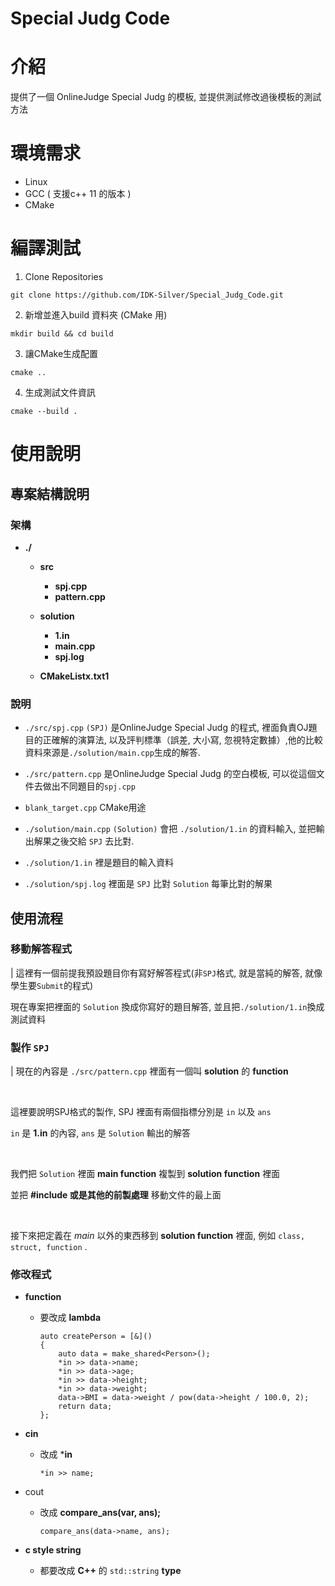 # Special Judg Code
# 介紹
提供了一個 OnlineJudge Special Judg 的模板, 並提供測試修改過後模板的測試方法

# 環境需求
- Linux
- GCC ( 支援c++ 11 的版本 ) 
- CMake 

# 編譯測試
1. Clone Repositories
```
git clone https://github.com/IDK-Silver/Special_Judg_Code.git
```
2. 新增並進入build 資料夾 (CMake 用)
```
mkdir build && cd build
```

3. 讓CMake生成配置
```
cmake ..
```

4. 生成測試文件資訊
```
cmake --build . 
```

# 使用說明

## 專案結構說明
### 架構
- **./**
    - **src**
        - **spj.cpp**
        - **pattern.cpp**
    - **solution**
        - **1.in**
        - **main.cpp**
        - **spj.log**

    - **CMakeListx.txt1**

### 說明
- `./src/spj.cpp` `(SPJ)` 是OnlineJudge Special Judg 的程式, 裡面負責OJ題目的正確解的演算法, 以及評判標準（誤差, 大小寫, 忽視特定數據）,他的比較資料來源是`./solution/main.cpp`生成的解答.

- `./src/pattern.cpp`  是OnlineJudge Special Judg 的空白模板, 可以從這個文件去做出不同題目的`spj.cpp`

- `blank_target.cpp`  CMake用途

- `./solution/main.cpp` `(Solution)` 會把 `./solution/1.in` 的資料輸入, 並把輸出解果之後交給 `SPJ` 去比對.

- `./solution/1.in` 裡是題目的輸入資料

- `./solution/spj.log`  裡面是 `SPJ` 比對 `Solution` 每筆比對的解果

## 使用流程
### 移動解答程式

| 這裡有一個前提我預設題目你有寫好解答程式(非`SPJ`格式, 就是當純的解答, 就像學生要`Submit`的程式)

現在專案把裡面的 `Solution` 換成你寫好的題目解答, 並且把`./solution/1.in`換成測試資料

### 製作 `SPJ`
| 現在的內容是 `./src/pattern.cpp` 裡面有一個叫 **solution** 的 **function**

</br>

這裡要說明SPJ格式的製作, SPJ 裡面有兩個指標分別是 `in` 以及 `ans`

`in` 是 **1.in** 的內容,  `ans` 是 `Solution` 輸出的解答

</br>

我們把 `Solution` 裡面 **main function** 複製到 **solution function** 裡面

並把 **#include 或是其他的前製處理** 移動文件的最上面

</br>

接下來把定義在 *main* 以外的東西移到 **solution function** 裡面, 例如 `class, struct, function` .

### 修改程式

- **function**
    - 要改成 **lambda**
        ```
        auto createPerson = [&]()
        {
            auto data = make_shared<Person>();
            *in >> data->name;
            *in >> data->age;
            *in >> data->height;
            *in >> data->weight;
            data->BMI = data->weight / pow(data->height / 100.0, 2);
            return data;
        };
        ```

- **cin**
    - 改成 ***in**
        ```
        *in >> name;
        ```

- cout
    - 改成 **compare_ans(var, ans);**
        ```
        compare_ans(data->name, ans);
        ```
- **c style string**
    - 都要改成 **C++** 的 `std::string`  **type**